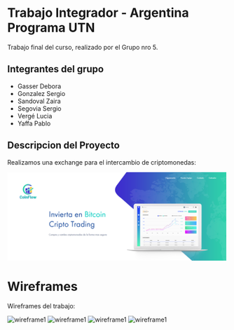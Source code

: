 # Trabajo Integrador - Argentina Programa UTN

Trabajo final del curso, realizado por el Grupo nro 5.




## Integrantes del grupo

- Gasser Debora
- Gonzalez Sergio
- Sandoval Zaira
- Segovia Sergio
- Vergé Lucia
- Yaffa Pablo


## Descripcion del Proyecto

Realizamos una exchange para el intercambio de criptomonedas:




<img width="500" alt="homepage" src="https://github.com/zai1301/trabajo-final/blob/main/Secciones/Formulario%20de%20Contacto/images/01.png">


# Wireframes

Wireframes del trabajo:

<img width="500" alt="wireframe1" src="trabajo-final/Secciones/Formulario de Contacto/images/b2253ed7-ee5c-403a-9253-31fe8e3d52fe.jpg">


<img width="500" alt="wireframe1" src="trabajo-final/Secciones/Formulario de Contacto/images/2e714871-346e-48f9-9a2c-82602fa7e7a1.jpg">


<img width="500" alt="wireframe1" src="trabajo-final/Secciones/Formulario de Contacto/images/df7a5a00-b29c-4ab2-95ed-7502e0bb677c.jpg">


<img width="500" alt="wireframe1" src="trabajo-final/Secciones/Formulario de Contacto/images/f656bde7-8fe1-4f90-822b-0a0b0e6e3d77.jpg">